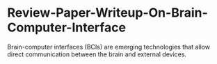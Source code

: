 # Review-Paper-Writeup-On-Brain-Computer-Interface
Brain-computer interfaces (BCIs) are emerging technologies that allow direct communication between the brain and external devices.
